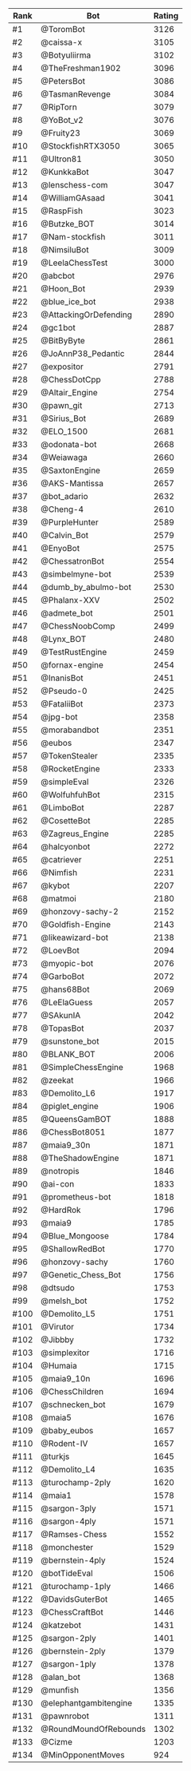 Rank|Bot|Rating
---|---|---
#1|@ToromBot|3126
#2|@caissa-x|3105
#3|@Botyuliirma|3102
#4|@TheFreshman1902|3096
#5|@PetersBot|3086
#6|@TasmanRevenge|3084
#7|@RipTorn|3079
#8|@YoBot_v2|3076
#9|@Fruity23|3069
#10|@StockfishRTX3050|3065
#11|@Ultron81|3050
#12|@KunkkaBot|3047
#13|@lenschess-com|3047
#14|@WilliamGAsaad|3041
#15|@RaspFish|3023
#16|@Butzke_BOT|3014
#17|@Nam-stockfish|3011
#18|@NimsiluBot|3009
#19|@LeelaChessTest|3000
#20|@abcbot|2976
#21|@Hoon_Bot|2939
#22|@blue_ice_bot|2938
#23|@AttackingOrDefending|2890
#24|@gc1bot|2887
#25|@BitByByte|2861
#26|@JoAnnP38_Pedantic|2844
#27|@expositor|2791
#28|@ChessDotCpp|2788
#29|@Altair_Engine|2754
#30|@pawn_git|2713
#31|@Sirius_Bot|2689
#32|@ELO_1500|2681
#33|@odonata-bot|2668
#34|@Weiawaga|2660
#35|@SaxtonEngine|2659
#36|@AKS-Mantissa|2657
#37|@bot_adario|2632
#38|@Cheng-4|2610
#39|@PurpleHunter|2589
#40|@Calvin_Bot|2579
#41|@EnyoBot|2575
#42|@ChessatronBot|2554
#43|@simbelmyne-bot|2539
#44|@dumb_by_abulmo-bot|2530
#45|@Phalanx-XXV|2502
#46|@admete_bot|2501
#47|@ChessNoobComp|2499
#48|@Lynx_BOT|2480
#49|@TestRustEngine|2459
#50|@fornax-engine|2454
#51|@InanisBot|2451
#52|@Pseudo-0|2425
#53|@FataliiBot|2373
#54|@jpg-bot|2358
#55|@morabandbot|2351
#56|@eubos|2347
#57|@TokenStealer|2335
#58|@RocketEngine|2333
#59|@simpleEval|2326
#60|@WolfuhfuhBot|2315
#61|@LimboBot|2287
#62|@CosetteBot|2285
#63|@Zagreus_Engine|2285
#64|@halcyonbot|2272
#65|@catriever|2251
#66|@Nimfish|2231
#67|@kybot|2207
#68|@matmoi|2180
#69|@honzovy-sachy-2|2152
#70|@Goldfish-Engine|2143
#71|@likeawizard-bot|2138
#72|@LoevBot|2094
#73|@myopic-bot|2076
#74|@GarboBot|2072
#75|@hans68Bot|2069
#76|@LeElaGuess|2057
#77|@SAkunIA|2042
#78|@TopasBot|2037
#79|@sunstone_bot|2015
#80|@BLANK_BOT|2006
#81|@SimpleChessEngine|1968
#82|@zeekat|1966
#83|@Demolito_L6|1917
#84|@piglet_engine|1906
#85|@QueensGamBOT|1888
#86|@ChessBot8051|1877
#87|@maia9_30n|1871
#88|@TheShadowEngine|1871
#89|@notropis|1846
#90|@ai-con|1833
#91|@prometheus-bot|1818
#92|@HardRok|1796
#93|@maia9|1785
#94|@Blue_Mongoose|1784
#95|@ShallowRedBot|1770
#96|@honzovy-sachy|1760
#97|@Genetic_Chess_Bot|1756
#98|@dtsudo|1753
#99|@melsh_bot|1752
#100|@Demolito_L5|1751
#101|@Virutor|1734
#102|@Jibbby|1732
#103|@simplexitor|1716
#104|@Humaia|1715
#105|@maia9_10n|1696
#106|@ChessChildren|1694
#107|@schnecken_bot|1679
#108|@maia5|1676
#109|@baby_eubos|1657
#110|@Rodent-IV|1657
#111|@turkjs|1645
#112|@Demolito_L4|1635
#113|@turochamp-2ply|1620
#114|@maia1|1578
#115|@sargon-3ply|1571
#116|@sargon-4ply|1571
#117|@Ramses-Chess|1552
#118|@monchester|1529
#119|@bernstein-4ply|1524
#120|@botTideEval|1506
#121|@turochamp-1ply|1466
#122|@DavidsGuterBot|1465
#123|@ChessCraftBot|1446
#124|@katzebot|1431
#125|@sargon-2ply|1401
#126|@bernstein-2ply|1379
#127|@sargon-1ply|1378
#128|@alan_bot|1368
#129|@munfish|1356
#130|@elephantgambitengine|1335
#131|@pawnrobot|1311
#132|@RoundMoundOfRebounds|1302
#133|@Cizme|1203
#134|@MinOpponentMoves|924
